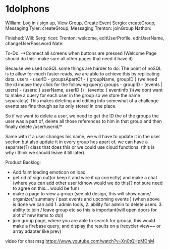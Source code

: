 # 1dolphons

William: Log in / sign up, View Group, Create Event
Sergio: createGroup, Messaging
Tyler: createGroup, Messaging
Trenton: joinGroup
Nathon:

Finished:
Will:
Serg:
ricet:
Trenton: welcome, editUserProfile, editUserName, changeUserPassword
Nate:

To-Do: 
-*Connect all screens when buttons are pressed (Welcome Page should do this- make sure all other pages that need it have it)


Because we used noSQL some things are harder to do. The point of noSQL is to
allow for much faster reads, we are able to achieve this by replicating data.
users - userID - groupsApartOf - { groupName, groupID } (we need the id incase they click for the following query)
groups - groupID - (events | users) - (users: { userName, userID }) : (events: { eventinfo })(we dont want  to make a query for each user in the group so we store the name separately)
This makes deleting and editing info somewhat of a challenge
events are fine though as its only stored in one place.

So if we want to delete a user, we need to get the ID the of the groups the
user was a part of, delete all those references to him in that group and then finally delete /user/userid/*

Same with if a user changes his name, we will have to update it in the user section
but also update it in every group hes apart of, we can have a separate(?) class that
does this or we could use cloud functions. (this is why i think we should leave it till later).

Product Backlog:
  - Add faint loading emoticon on load
  - get rid of sign out(or keep it and wire it up correctly) and make a chat (where you can add other user id(how would we do this)? not sure need to agree on this... would be fun)
  - make a page to view a group (see old design, this will show name/ organizer/ summary / past events and upcoming events  )
    (when above is done we can add 1. admin tools, 2. ability for admin to delete users. 3. ability to join / leave group etc so this is important(will open doors for alot of new items to do))
  - join group page, where you are able to search for grousp, this would make a firebase query, and display the results on a (recycler view~~ or array adapter like prev)
  
  video for chat msg
  https://www.youtube.com/watch?v=Xn0tQHpMDnM
